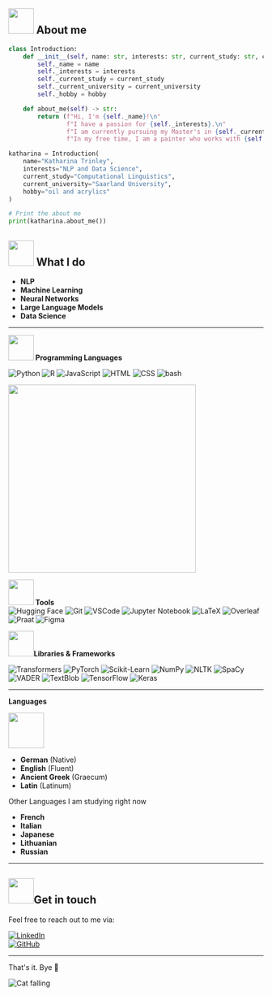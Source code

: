 ## <img src="https://github.com/user-attachments/assets/3b4b07c2-0bc6-4cf2-9743-329b6a959014" width="50"/> About me

```python
class Introduction:
    def __init__(self, name: str, interests: str, current_study: str, current_university: str, hobby: str):
        self._name = name
        self._interests = interests
        self._current_study = current_study
        self._current_university = current_university
        self._hobby = hobby

    def about_me(self) -> str:
        return (f"Hi, I'm {self._name}!\n"
                f"I have a passion for {self._interests}.\n"
                f"I am currently pursuing my Master's in {self._current_study} at {self._current_university}.\n"
                f"In my free time, I am a painter who works with {self._hobby}.")

katharina = Introduction(
    name="Katharina Trinley",
    interests="NLP and Data Science",
    current_study="Computational Linguistics",
    current_university="Saarland University",
    hobby="oil and acrylics"
)

# Print the about me
print(katharina.about_me())

```

## <img src="https://github.com/user-attachments/assets/3b4b07c2-0bc6-4cf2-9743-329b6a959014" width="50"/> What I do

- **NLP**
- **Machine Learning**
- **Neural Networks**
- **Large Language Models**
- **Data Science**
---

**<img src="https://github.com/user-attachments/assets/bc9621f9-217a-4280-a9de-c5b563a5db99" width="50"/> Programming Languages** 

![Python](https://img.shields.io/badge/-Python-black?logo=python&logoColor=white&style=flat)
![R](https://img.shields.io/badge/-R-black?logo=r&logoColor=white&style=flat)
![JavaScript](https://img.shields.io/badge/-JavaScript-black?logo=javascript&logoColor=white&style=flat)
![HTML](https://img.shields.io/badge/-HTML-black?logo=html5&logoColor=white&style=flat)
![CSS](https://img.shields.io/badge/-CSS-black?logo=css3&logoColor=white&style=flat)
![bash](https://img.shields.io/badge/-bash-black?logo=gnu-bash&logoColor=white&style=flat)

<img src="https://github-readme-stats.vercel.app/api/top-langs/?username=KatharinaTrinley&layout=compact&theme=swift" width="370"/>

**<img src="https://github.com/user-attachments/assets/19c91d06-5e48-4be5-9cb6-bd019f551939" width="50"/> Tools**  
![Hugging Face](https://img.shields.io/badge/-Hugging%20Face-black?logo=huggingface&logoColor=white&style=flat)
![Git](https://img.shields.io/badge/-Git-black?logo=git&logoColor=white&style=flat)
![VSCode](https://img.shields.io/badge/-VSCode-black?logo=visual-studio-code&logoColor=white&style=flat)
![Jupyter Notebook](https://img.shields.io/badge/-Jupyter%20Notebook-black?logo=jupyter&logoColor=white&style=flat)
![LaTeX](https://img.shields.io/badge/-LaTeX-black?logo=latex&logoColor=white&style=flat)
![Overleaf](https://img.shields.io/badge/-Overleaf-black?logo=overleaf&logoColor=white&style=flat)
![Praat](https://img.shields.io/badge/-Praat-black?logo=praat&logoColor=white&style=flat)
![Figma](https://img.shields.io/badge/-Figma-black?logo=figma&logoColor=white&style=flat)

**<img src="https://github.com/user-attachments/assets/0d435a7b-0796-428c-938e-35db0857f7fb" width="50"/>Libraries & Frameworks**

![Transformers](https://img.shields.io/badge/-Transformers-black?logo=transformers&logoColor=white&style=flat)
![PyTorch](https://img.shields.io/badge/-PyTorch-black?logo=pytorch&logoColor=white&style=flat)
![Scikit-Learn](https://img.shields.io/badge/-ScikitLearn-black?logo=scikit-learn&logoColor=white&style=flat)
![NumPy](https://img.shields.io/badge/-NumPy-black?logo=numpy&logoColor=white&style=flat)
![NLTK](https://img.shields.io/badge/-NLTK-black?logo=nltk&logoColor=white&style=flat)
![SpaCy](https://img.shields.io/badge/-SpaCy-black?logo=spacy&logoColor=white&style=flat)
![VADER](https://img.shields.io/badge/-VADER-black?logo=vader&logoColor=white&style=flat)
![TextBlob](https://img.shields.io/badge/-TextBlob-black?logo=textblob&logoColor=white&style=flat)
![TensorFlow](https://img.shields.io/badge/-TensorFlow-black?logo=tensorflow&logoColor=white&style=flat)
![Keras](https://img.shields.io/badge/-Keras-black?logo=keras&logoColor=white&style=flat)

---
**Languages**

<img src="https://github.com/user-attachments/assets/74cecac4-32d5-4cd0-828d-5cc1a5925157" width="70"/> 

- **German** (Native)
- **English** (Fluent)
- **Ancient Greek** (Graecum)
- **Latin** (Latinum)

Other Languages I am studying right now
- **French**
- **Italian**
- **Japanese**
- **Lithuanian**
- **Russian**

---
## <img src="https://github.com/user-attachments/assets/3b4b07c2-0bc6-4cf2-9743-329b6a959014" width="50"/>Get in touch

Feel free to reach out to me via:

[![LinkedIn](https://img.shields.io/badge/-LinkedIn-black?logo=linkedin&logoColor=white&style=flat)](https://www.linkedin.com/in/katharina-trinley-1189121a1/)   
[![GitHub](https://img.shields.io/badge/-GitHub-black?logo=github&logoColor=white&style=flat)](https://github.com/KatharinaTrinley) 

---

That's it. Bye 👋

![Cat falling](https://github.com/user-attachments/assets/ab2f5a91-4ba7-4de5-b6c0-c79854a29950)
